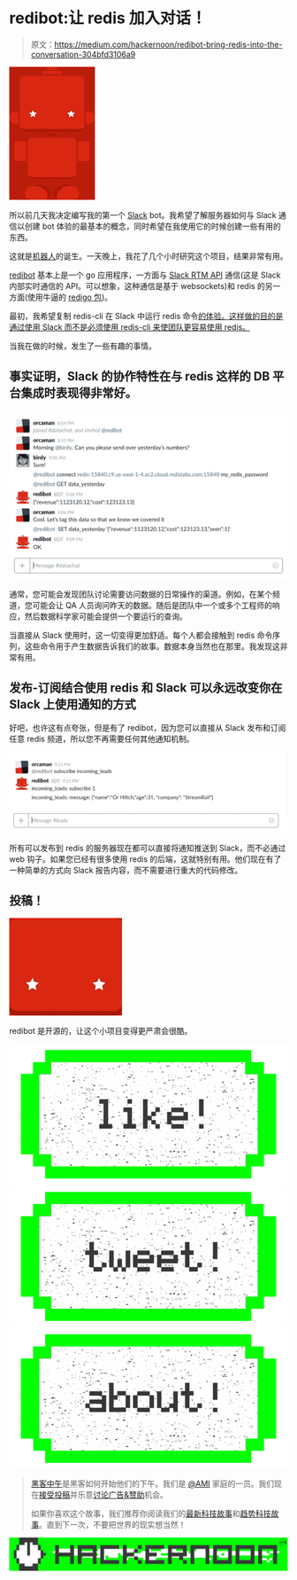 # redibot:让 redis 加入对话！

> 原文：<https://medium.com/hackernoon/redibot-bring-redis-into-the-conversation-304bfd3106a9>

![](img/a942e38547cd0696a0769c738e2ad77e.png)

所以前几天我决定编写我的第一个 [Slack](https://hackernoon.com/tagged/slack) bot。我希望了解服务器如何与 Slack 通信以创建 bot 体验的最基本的概念，同时希望在我使用它的时候创建一些有用的东西。

这就是[机器人](https://github.com/orcaman/redibot)的诞生。一天晚上，我花了几个小时研究这个项目，结果非常有用。

[redibot](https://hackernoon.com/tagged/redibot) 基本上是一个 go 应用程序，一方面与 [Slack RTM API](https://api.slack.com/rtm) 通信(这是 Slack 内部实时通信的 API。可以想象，这种通信是基于 websockets)和 redis 的另一方面(使用牛逼的 [redigo 包](https://github.com/garyburd/redigo))。

最初，我希望复制 redis-cli 在 Slack 中运行 redis 命令[的体验。这样做的目的是通过使用 Slack 而不是必须使用 redis-cli 来使团队更容易使用 redis。](http://redis.io/commands/)

当我在做的时候，发生了一些有趣的事情。

## 事实证明，Slack 的协作特性在与 redis 这样的 DB 平台集成时表现得非常好。

![](img/90b5b62029c3185ba47cbe8eb7c93d0e.png)

通常，您可能会发现团队讨论需要访问数据的日常操作的渠道。例如，在某个频道，您可能会让 QA 人员询问昨天的数据。随后是团队中一个或多个工程师的响应，然后数据科学家可能会提供一个要运行的查询。

当直接从 Slack 使用时，这一切变得更加舒适。每个人都会接触到 redis 命令序列，这些命令用于产生数据告诉我们的故事。数据本身当然也在那里。我发现这非常有用。

## 发布-订阅结合使用 redis 和 Slack 可以永远改变你在 Slack 上使用通知的方式

好吧，也许这有点夸张，但是有了 redibot，因为您可以直接从 Slack 发布和订阅任意 redis 频道，所以您不再需要任何其他通知机制。

![](img/52a189f49d87f1b9514d2d42e60a7794.png)

所有可以发布到 redis 的服务器现在都可以直接将通知推送到 Slack，而不必通过 web 钩子。如果您已经有很多使用 redis 的后端，这就特别有用。他们现在有了一种简单的方式向 Slack 报告内容，而不需要进行重大的代码修改。

## 投稿！

![](img/5e85323a29a90d8b89fe6c99d5c0f625.png)

redibot 是开源的，让这个小项目变得更严肃会很酷。

[![](img/50ef4044ecd4e250b5d50f368b775d38.png)](http://bit.ly/HackernoonFB)[![](img/979d9a46439d5aebbdcdca574e21dc81.png)](https://goo.gl/k7XYbx)[![](img/2930ba6bd2c12218fdbbf7e02c8746ff.png)](https://goo.gl/4ofytp)

> [黑客中午](http://bit.ly/Hackernoon)是黑客如何开始他们的下午。我们是 [@AMI](http://bit.ly/atAMIatAMI) 家庭的一员。我们现在[接受投稿](http://bit.ly/hackernoonsubmission)并乐意[讨论广告&赞助](mailto:partners@amipublications.com)机会。
> 
> 如果你喜欢这个故事，我们推荐你阅读我们的[最新科技故事](http://bit.ly/hackernoonlatestt)和[趋势科技故事](https://hackernoon.com/trending)。直到下一次，不要把世界的现实想当然！

[![](img/be0ca55ba73a573dce11effb2ee80d56.png)](https://goo.gl/Ahtev1)